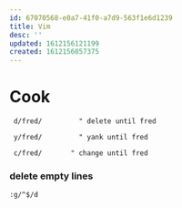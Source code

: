 ```yaml
---
id: 67070568-e0a7-41f0-a7d9-563f1e6d1239
title: Vim
desc: ''
updated: 1612156121199
created: 1612156057375
---
```



# Cook

```
 d/fred/         " delete until fred

 y/fred/         " yank until fred

 c/fred/       " change until fred

```

### delete empty lines

    :g/^$/d